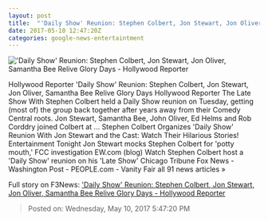 ```yaml
---
layout: post
title:  "'Daily Show' Reunion: Stephen Colbert, Jon Stewart, Jon Oliver, Samantha Bee Relive Glory Days - Hollywood Reporter"
date: 2017-05-10 12:47:20Z
categories: google-news-entertaintment
---
```


!['Daily Show' Reunion: Stephen Colbert, Jon Stewart, Jon Oliver, Samantha Bee Relive Glory Days - Hollywood Reporter](http://cdn4.thr.com/sites/default/files/2017/05/c_bghsexcaix5aq.jpg)

Hollywood Reporter 'Daily Show' Reunion: Stephen Colbert, Jon Stewart, Jon Oliver, Samantha Bee Relive Glory Days Hollywood Reporter The Late Show With Stephen Colbert held a Daily Show reunion on Tuesday, getting (most of) the group back together after years away from their Comedy Central roots. Jon Stewart, Samantha Bee, John Oliver, Ed Helms and Rob Corddry joined Colbert at ... Stephen Colbert Organizes 'Daily Show' Reunion With Jon Stewart and the Cast: Watch Their Hilarious Stories! Entertainment Tonight Jon Stewart mocks Stephen Colbert for 'potty mouth,' FCC investigation EW.com (blog) Watch Stephen Colbert host a 'Daily Show' reunion on his 'Late Show' Chicago Tribune Fox News - Washington Post - PEOPLE.com - Vanity Fair all 91 news articles »


Full story on F3News: ['Daily Show' Reunion: Stephen Colbert, Jon Stewart, Jon Oliver, Samantha Bee Relive Glory Days - Hollywood Reporter](http://www.f3nws.com/n/GBmEWH)

> Posted on: Wednesday, May 10, 2017 5:47:20 PM
